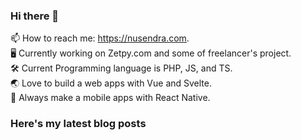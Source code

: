 ### Hi there 👋

📫 How to reach me: https://nusendra.com.  
🖥 Currently working on Zetpy.com and some of freelancer's project.  
🛠 Current Programming language is PHP, JS, and TS.  
🌏 Love to build a web apps with Vue and Svelte.  
📱 Always make a mobile apps with React Native.

### Here's my latest blog posts
